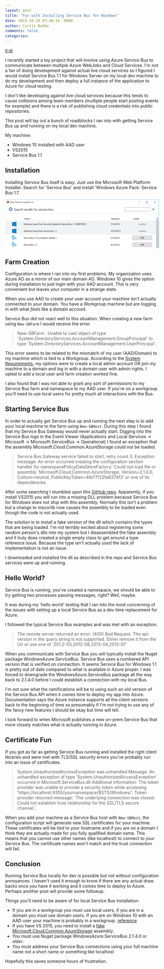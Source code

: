 ```yaml
---
layout: post
title: "Fun with Installing Service Bus for Windows"
date: 2015-10-18 07:40:14 -0600
author: Curtis Badke
comments: false
categories:
---
```

[tl;dr](#conclusion)

I recently started a toy project that will involve using Azure Service Bus to
communicate between multiple Azure WebJobs and Cloud Services. I'm not a fan of
doing development against actual live cloud services so I figured I would
install Service Bus 1.1 for Windows Server on my local dev machine to do my
development and then deploy a full instance of the application to Azure for
cloud testing.

I don't like developing against live cloud services because this tends to cause
collisions among team members (multiple people start posting events for example)
and there is a risk of publishing cloud credentials into public repositories.

This post will lay out a bunch of roadblocks I ran into with getting Service Bus
up and running on my local dev machine.

My machine:

  * Windows 10 installed with AAD user
  * VS2015
  * Service Bus 1.1

## <a name="installation"></a>Installation

Installing Service Bus itself is easy. Just use the Microsoft Web Platform
Installer. Search for 'Service Bus' and install 'Windows Azure Pack: Service Bus 1.1'.

![Search for Service Bus in Platform Installer](/images/2015-10-18/search-results.png)

## Farm Creation

Configuration is where I ran into my first problems. My organization uses
Azure AD as a mirror of our main domain AD. Windows 10 gives the option during
installation to just login with your AAD account. This is very convenient but
leaves your computer in a strange state.

When you use AAD to create your user account your machine isn't actually connected
to your domain. You have a Workgroup machine but are logging in with what _feels_
like a domain account.

Service Bus did not react well to this situation. When creating a new farm using
`New-SBFarm` I would receive the error:

> New-SBFarm : Unable to cast object of type 'System.DirectoryServices.AccountManagement.GroupPrincipal' to type 'System.DirectoryServices.AccountManagement.UserPrincipal'.

This error seems to be related to the mismatch of my user (AAD/Domain) to my
machine which is tied to a Workgroup. According to the [System Requirements](https://msdn.microsoft.com/en-us/library/dn441409.aspx),
my options were to create a local admin account OR join my machine to a domain
and log in with a domain user with admin rights. I opted to add a local user and
farm creation worked fine.

I also found that I was not able to grant any sort of permissions to my
Service Bus farm and namespace to my AAD user. If you're on a workgroup you'll
need to use local users for pretty much all interactions with the Bus.

## <a name="running"></a>Starting Service Bus

In order to actually get Service Bus up and running the next step is to add
your local machine to the farm using `New-SBHost`. During this step I found that
my Service Bus Gateway would never actually start. Digging into the Service Bus
logs in the Event Viewer (Applications and Local Services -> Microsoft -> Microsoft-ServiceBus -> Operational)
I found an exception that the assembly Microsoft.Cloud.Common.AzureStorage could
not be loaded.

> Service Bus Gateway service failed to start, retry count 3.
> Exception message: An error occurred creating the configuration section handler for namespacePolicyDataStoreFactory:
> Could not load file or assembly 'Microsoft.Cloud.Common.AzureStorage, Version=2.1.0.0, Culture=neutral, PublicKeyToken=4fe77f22fa8374f3' or one of its dependencies.

After some searching I stumbled upon this [GitHub repo](https://github.com/matthewcanty/Microsoft.Cloud.Common.AzureStorage.FAKE.dll).
Apparently, if you install VS2015 you will run into a missing DLL problem because
Service Bus for Windows does not ship with this assembly. Normally this isn't a
problem but a change to mscorlib now causes the assembly to be loaded even though
the code is not actually used.

The solution is to install a fake version of the dll which contains the types
that are being loaded. I'm not terribly excited about registering some random
person's dlls into my system but I disassembled the fake assembly and it truly
does created a single empty class to get around a type reference issue. Because
the type isn't actually _used_ the lack of implementation is not an issue.

I downloaded and installed the dll as described in the repo and Service Bus
services were up and running.

## <a name="hello-world"></a>Hello World?

Service Bus is running, you've created a namespace, we should be able to try getting
two processes passing messages, right? Well, maybe.

It was during my 'hello world' testing that I ran into the most concerning of
the issues with setting up a local Service Bus as a dev time replacement for Azure.

I followed the typical Service Bus examples and was met with an exception:


> The remote server returned an error: (400) Bad Request. The api-version in the query string is not supported. Either remove it from the Uri or use one of '201 2-03,2012-08,2013-04,2013-07'

When you communicate with Service Bus you will typically install the Nuget
package WindowsAzure.ServiceBus. Service Bus uses a numbered API version that
is verified on connection. It seems Service Bus for Windows 1.1 is pretty out of
date compared to what is available in Azure proper. I was forced to downgrade
the WindowsAzure.ServiceBus package all the way back to 2.1.4.0 before I could
establish a connection with my local Bus.

I'm not sure what the ramifications will be to using such an old version of the
Service Bus API when it comes time to deploy my app into Azure. Documentation
says the Azure instance supports all the client versions back to the beginning 
of time so presumably if I'm not trying to use any of the fancy new features I
should be okay but time will tell.

I look forward to when Microsoft publishes a new on-prem Service Bus that more
closely matches what is actually running in Azure.

## <a name="certificates"></a>Certificate Fun

If you got as far as getting Service Bus running and installed the right client
libraries and were met with TLS/SSL security errors you've probably run into
an issue of certificates.

> System.UnauthorizedAccessException was unhandled
> Message: An unhandled exception of type 'System.UnauthorizedAccessException' occurred in Microsoft.ServiceBus.dll
> Additional information: The token provider was unable to provide a security token while accessing 'https://localhost:9355/yournamespace/$STS/Windows/'. Token provider returned message: 'The underlying connection was closed: Could not establish trust relationship for the SSL/TLS secure channel.'.

When you add your machine as a Service Bus host with `New-SBHost`, the
configuration script will generate new SSL certificates for your machine. These
certificates will be tied to your hostname and if you are on a domain I think
they are actually made for you fully qualified domain name. This means that you
cannot use other names (like localhost) to connect to your Service Bus. The
certificate names won't match and the trust connection will fail.

## <a name="conclusion"></a>Conclusion

Running Service Bus locally for dev is possible but not without configuration
annoyances. I haven't used it enough to know if there are any actual draw backs
once you have it working and it comes time to deploy to Azure. Perhaps another
post will provide some followup.

Things you'll need to be aware of for local Service Bus installation:

* If you are in a workgroup you must use local users, if you are in a
  domain you must use domain users. If you are on Windows 10 with an AAD user
  your machine is probably in a workgroup. [reference](https://msdn.microsoft.com/en-us/library/dn441409.aspx)
* If you have VS 2015, you need to install a [fake Microsoft.Cloud.Common.AzureStorage](https://github.com/matthewcanty/Microsoft.Cloud.Common.AzureStorage.FAKE.dll)
  assembly.
* You must use Nuget package WindowsAzure.ServiceBus 2.1.4.0 or _older_.
* You must address your Service Bus connections using your full machine name
  not a short name or something like localhost

Hopefully this saves someone hours of frustration.
